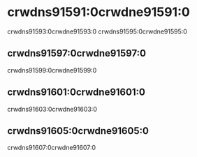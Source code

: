 # crwdns91591:0crwdne91591:0

crwdns91593:0crwdne91593:0 crwdns91595:0crwdne91595:0

## crwdns91597:0crwdne91597:0

crwdns91599:0crwdne91599:0

## crwdns91601:0crwdne91601:0

crwdns91603:0crwdne91603:0

## crwdns91605:0crwdne91605:0

crwdns91607:0crwdne91607:0

